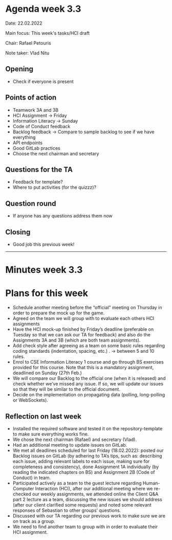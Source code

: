 # Agenda week 3.3

Date: 22.02.2022

Main focus: This week's tasks/HCI draft

Chair: Rafael Petouris

Note taker: Vlad Nitu



## Opening 

- Check if everyone is present

## Points of action

- Teamwork 3A and 3B
- HCI Assignment -> Friday
- Information Literacy -> Sunday
- Code of Conduct feedback
- Backlog feedback -> Compare to sample backlog to see if we have everything
- API endpoints
- Good GitLab practices
- Choose the next chairman and secretary






## Questions for the TA

- Feedback for template?
- Where to put activities (for the quizzz)?

## Question round

- If anyone has any questions address them now


## Closing

- Good job this previous week!

***

# Minutes week 3.3


# Plans for this week
- Schedule another meeting before the “official” meeting on Thursday in order to prepare the mock up for the game.
- Agreed on the team we will group with to evaluate each others HCI assignments 
- Have the HCI mock-up finished by Friday’s deadline (preferable on Tuesday so that we can ask our TA for feedback) and also do the Assignments 3A and 3B (which are both team assignments).
- Add check style after agreeing as a team on some basic rules regarding coding standards (indentation, spacing, etc.) . -> between 5 and 10 rules.
- Enrol to CSE Information Literacy 1 course and go through BS exercises provided for this course. Note that this is a mandatory assignment, deadlined on Sunday (27th Feb.)
- We will compare our Backlog to the official one (when it is released) and check whether we’ve missed any issue. If so, we will update our issues so that they will be similar to the official document.
- Decide on the implementation on propagating data (polling, long-polling or WebSockets). 

## Reflection on last week

- Installed the required software and tested it on the repository-template to make sure everything works fine.
- We chose the next chairman (Rafael) and secretary (Vlad).
- Had an additional meeting to update issues on GitLab.
- We met all deadlines scheduled for last Friday (18.02.2022): posted our Backlog issues on GitLab (by adhering to TA’s tips, such as: describing each issue, adding relevant labels to each issue, making sure for completeness and consistency), done Assignment 1A individually (by reading the indicated chapters on BS) and Assignment 2B (Code of Conduct) in team.
- Participated actively as a team to the guest lecture regarding Human-Computer Interaction (HCI), after our additional meeting where we re-checked our weekly assignments, we attended online the Client Q&A part 2 lecture as a team, discussing the new issues we should address (after our client clarified some requests) and noted some relevant responses of Sebastian to other groups’ questions. 
- Discussed with our TA regarding our previous work to make sure we are on track as a group. 
- We need to find another team to group with in order to evaluate their HCI assignment.
